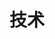 ---
title: 技术
description: 技术教程 & 技术实践/观点记录
image: "technology.jpg"

# Badge style
style:
    background: "#c4ab86"
    color: "#fff"
---
